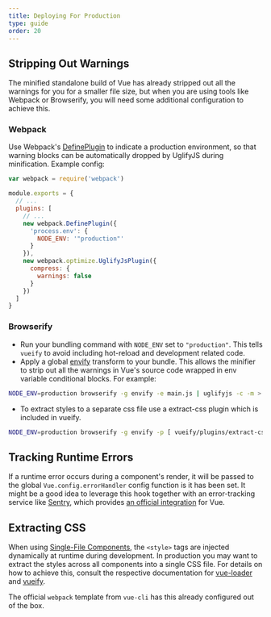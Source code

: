 ```yaml
---
title: Deploying For Production
type: guide
order: 20
---
```


## Stripping Out Warnings

The minified standalone build of Vue has already stripped out all the warnings for you for a smaller file size, but when you are using tools like Webpack or Browserify, you will need some additional configuration to achieve this.

### Webpack

Use Webpack's [DefinePlugin](http://webpack.github.io/docs/list-of-plugins.html#defineplugin) to indicate a production environment, so that warning blocks can be automatically dropped by UglifyJS during minification. Example config:

``` js
var webpack = require('webpack')

module.exports = {
  // ...
  plugins: [
    // ...
    new webpack.DefinePlugin({
      'process.env': {
        NODE_ENV: '"production"'
      }
    }),
    new webpack.optimize.UglifyJsPlugin({
      compress: {
        warnings: false
      }
    })
  ]
}
```

### Browserify

- Run your bundling command with `NODE_ENV` set to `"production"`. This tells `vueify` to avoid including hot-reload and development related code.
- Apply a global [envify](https://github.com/hughsk/envify) transform to your bundle. This allows the minifier to strip out all the warnings in Vue's source code wrapped in env variable conditional blocks. For example:


``` bash
NODE_ENV=production browserify -g envify -e main.js | uglifyjs -c -m > build.js
```

- To extract styles to a separate css file use a extract-css plugin which is included in vueify.

``` bash
NODE_ENV=production browserify -g envify -p [ vueify/plugins/extract-css -o build.css ] -e main.js | uglifyjs -c -m > build.js
```

## Tracking Runtime Errors

If a runtime error occurs during a component's render, it will be passed to the global `Vue.config.errorHandler` config function is it has been set. It might be a good idea to leverage this hook together with an error-tracking service like [Sentry](https://sentry.io), which provides [an official integration](https://sentry.io/for/vue/) for Vue.

## Extracting CSS

When using [Single-File Components](./single-file-components.html), the `<style>` tags are injected dynamically at runtime during development. In production you may want to extract the styles across all components into a single CSS file. For details on how to achieve this, consult the respective documentation for [vue-loader](http://vue-loader.vuejs.org/en/configurations/extract-css.html) and [vueify](https://github.com/vuejs/vueify#css-extraction).

The official `webpack` template from `vue-cli` has this already configured out of the box.
